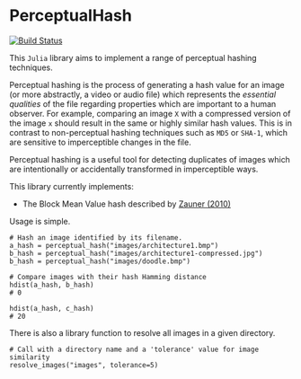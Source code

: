 # PerceptualHash

[![Build Status](https://travis-ci.org/Betawolf/PerceptualHash.jl.svg?branch=master)](https://travis-ci.org/Betawolf/PerceptualHash.jl)

This `Julia` library aims to implement a range of perceptual hashing techniques.

Perceptual hashing is the process of generating a hash value for an image (or more abstractly, a video or audio file) which represents the _essential qualities_ of the file regarding properties which are important to a human observer. For example, comparing an image `X` with a compressed version of the image `x` should result in the same or highly similar hash values. This is in contrast to non-perceptual hashing techniques such as `MD5` or `SHA-1`, which are sensitive to imperceptible changes in the file.

Perceptual hashing is a useful tool for detecting duplicates of images which are intentionally or accidentally transformed in imperceptible ways. 

This library currently implements:

 + The Block Mean Value hash described by [Zauner (2010)](http://phash.org/docs/pubs/thesis_zauner.pdf)


Usage is simple.

```{julia}
# Hash an image identified by its filename.
a_hash = perceptual_hash("images/architecture1.bmp")
b_hash = perceptual_hash("images/architecture1-compressed.jpg")
b_hash = perceptual_hash("images/doodle.bmp")

# Compare images with their hash Hamming distance
hdist(a_hash, b_hash)
# 0

hdist(a_hash, c_hash)
# 20
```

There is also a library function to resolve all images in a given directory.

```{julia}
# Call with a directory name and a 'tolerance' value for image similarity
resolve_images("images", tolerance=5)

```
